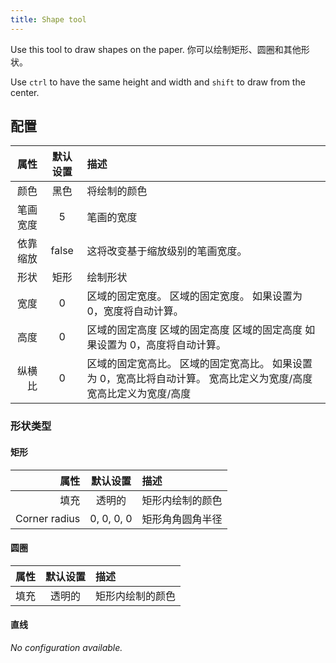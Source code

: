 ```yaml
---
title: Shape tool
---
```


Use this tool to draw shapes on the paper.
你可以绘制矩形、圆圈和其他形状。

Use `ctrl` to have the same height and width and `shift` to draw from the center.

## 配置

|   属性 |  默认设置 | 描述                                                            |
| ---: | :---: | :------------------------------------------------------------ |
|   颜色 |   黑色  | 将绘制的颜色                                                        |
| 笔画宽度 |   5   | 笔画的宽度                                                         |
| 依靠缩放 | false | 这将改变基于缩放级别的笔画宽度。                                              |
|   形状 |   矩形  | 绘制形状                                                          |
|   宽度 |   0   | 区域的固定宽度。 区域的固定宽度。 如果设置为 0，宽度将自动计算。                            |
|   高度 |   0   | 区域的固定高度 区域的固定高度 区域的固定高度 如果设置为 0，高度将自动计算。                      |
|  纵横比 |   0   | 区域的固定宽高比。 区域的固定宽高比。 如果设置为 0，宽高比将自动计算。 宽高比定义为宽度/高度 宽高比定义为宽度/高度 |

### 形状类型

#### 矩形

|            属性 |    默认设置    | 描述       |
| ------------: | :--------: | :------- |
|            填充 |     透明的    | 矩形内绘制的颜色 |
| Corner radius | 0, 0, 0, 0 | 矩形角角圆角半径 |

#### 圆圈

| 属性 | 默认设置 | 描述       |
| -: | :--: | :------- |
| 填充 |  透明的 | 矩形内绘制的颜色 |

#### 直线

_No configuration available._
